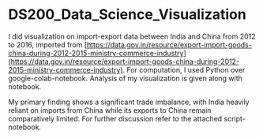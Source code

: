 # DS200_Data_Science_Visualization
I did visualization on import-export data between India and China from 2012 to 2016, imported from [https://data.gov.in/resource/export-import-goods-china-during-2012-2015-ministry-commerce-industry](https://data.gov.in/resource/export-import-goods-china-during-2012-2015-ministry-commerce-industry). 
For computation, I used Python over google-colab-notebook. Analysis of my visualization is given along with notebook.

My primary finding shows a significant trade imbalance, with India heavily reliant on imports from China while its exports to China remain comparatively limited. For further discussion refer to the attached script-notebook. 
